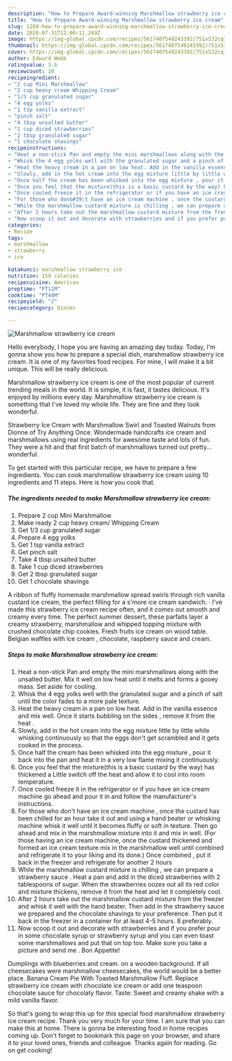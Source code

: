 ```yaml
---
description: "How to Prepare Award-winning Marshmallow strawberry ice cream"
title: "How to Prepare Award-winning Marshmallow strawberry ice cream"
slug: 1260-how-to-prepare-award-winning-marshmallow-strawberry-ice-cream
date: 2020-07-31T12:00:11.249Z
image: https://img-global.cpcdn.com/recipes/5617407549243392/751x532cq70/marshmallow-strawberry-ice-cream-recipe-main-photo.jpg
thumbnail: https://img-global.cpcdn.com/recipes/5617407549243392/751x532cq70/marshmallow-strawberry-ice-cream-recipe-main-photo.jpg
cover: https://img-global.cpcdn.com/recipes/5617407549243392/751x532cq70/marshmallow-strawberry-ice-cream-recipe-main-photo.jpg
author: Edward Webb
ratingvalue: 3.6
reviewcount: 10
recipeingredient:
- "2 cup Mini Marshmallow"
- "2 cup heavy cream Whipping Cream"
- "1/3 cup granulated sugar"
- "4 egg yolks"
- "1 tsp vanilla extract"
- "pinch salt"
- "4 tbsp unsalted butter"
- "1 cup diced strawberries"
- "2 tbsp granulated sugar"
- "1 chocolate shavings"
recipeinstructions:
- "Heat a non-stick Pan and empty the mini marshmallows along with the unsalted butter. Mix it well on low heat until it melts and forms a gooey mass. Set aside for cooling."
- "Whisk the 4 egg yolks well with the granulated sugar and a pinch of salt until the color fades to a more pale texture."
- "Heat the heavy cream in a pan on low heat. Add in the vanilla essence and mix well. Once it starts bubbling on the sides , remove it from the heat ."
- "Slowly, add in the hot cream into the egg mixture little by little while whisking continuously so that the eggs don&#39;t get scrambled and it gets cooked in the process."
- "Once half the cream has been whisked into the egg mixture , pour it back into the pan and heat it in a very low flame mixing it continuously."
- "Once you feel that the mixture(this is a basic custard by the way) has thickened a Little switch off the heat and allow it to cool into room temperature."
- "Once cooled freeze it in the refrigerator or if you have an ice cream machine go ahead and pour it in and follow the manufacturer&#39;s instructions."
- "For those who don&#39;t have an ice cream machine , once the custard  has been chilled for an hour take it out and using a hand beater or whisking machine whisk it well until it becomes fluffy or soft in texture. Then go ahead and mix in the marshmallow mixture into it and mix in well. (For those having an ice cream machine, once the custard thickened and formed an ice cream texture mix in the marshmallow well until combined and refrigerate it to your liking and its done.) Once combined , put it back in the freezer and refrigerate for another 2 hours"
- "While the marshmallow custard mixture is chilling , we can prepare a strawberry sauce . Heat a pan and add in the diced strawberries with 2 tablespoons of sugar. When the strawberries oozes out all its red color and mixture thickens, remove it from the heat and let it completely cool."
- "After 2 hours take out the marshmallow custard mixture from the freezer and whisk it well with the hand beater. Then add in the strawberry sauce we prepared  and the chocolate shavings to your preference. Then put it back in the freezer in a container for at least 4-5 hours. 8 preferably."
- "Now scoop it out and decorate with strawberries and if you prefer pour in some chocolate syrup or strawberry syrup and you can even toast some marshmallows and put that on top too. Make sure you take a picture and send me . Bon Appetite!"
categories:
- Recipe
tags:
- marshmallow
- strawberry
- ice

katakunci: marshmallow strawberry ice 
nutrition: 159 calories
recipecuisine: American
preptime: "PT11M"
cooktime: "PT44M"
recipeyield: "2"
recipecategory: Dinner

---
```



![Marshmallow strawberry ice cream](https://img-global.cpcdn.com/recipes/5617407549243392/751x532cq70/marshmallow-strawberry-ice-cream-recipe-main-photo.jpg)

Hello everybody, I hope you are having an amazing day today. Today, I'm gonna show you how to prepare a special dish, marshmallow strawberry ice cream. It is one of my favorites food recipes. For mine, I will make it a bit unique. This will be really delicious.

Marshmallow strawberry ice cream is one of the most popular of current trending meals in the world. It is simple, it is fast, it tastes delicious. It's enjoyed by millions every day. Marshmallow strawberry ice cream is something that I've loved my whole life. They are fine and they look wonderful.

Strawberry Ice Cream with Marshmallow Swirl and Toasted Walnuts from Dionne of Try Anything Once. Wondermade handcrafts ice cream and marshmallows using real ingredients for awesome taste and lots of fun. They were a hit and that first batch of marshmallows turned out pretty… wonderful.


To get started with this particular recipe, we have to prepare a few ingredients. You can cook marshmallow strawberry ice cream using 10 ingredients and 11 steps. Here is how you cook that.

<!--inarticleads1-->

##### The ingredients needed to make Marshmallow strawberry ice cream:

1. Prepare 2 cup Mini Marshmallow
1. Make ready 2 cup heavy cream/ Whipping Cream
1. Get 1/3 cup granulated sugar
1. Prepare 4 egg yolks
1. Get 1 tsp vanilla extract
1. Get pinch salt
1. Take 4 tbsp unsalted butter
1. Take 1 cup diced strawberries
1. Get 2 tbsp granulated sugar
1. Get 1 chocolate shavings


A ribbon of fluffy homemade marshmallow spread swirls through rich vanilla custard ice cream, the perfect filling for a s&#39;more ice cream sandwich. · I&#39;ve made this strawberry ice cream recipe often, and it comes out smooth and creamy every time. The perfect summer dessert, these parfaits layer a creamy strawberry, marshmallow and whipped topping mixture with crushed chocolate chip cookies. Fresh fruits ice cream on wood table. Belgian waffles with ice cream , chocolate, raspberry sauce and cream. 

<!--inarticleads2-->

##### Steps to make Marshmallow strawberry ice cream:

1. Heat a non-stick Pan and empty the mini marshmallows along with the unsalted butter. Mix it well on low heat until it melts and forms a gooey mass. Set aside for cooling.
1. Whisk the 4 egg yolks well with the granulated sugar and a pinch of salt until the color fades to a more pale texture.
1. Heat the heavy cream in a pan on low heat. Add in the vanilla essence and mix well. Once it starts bubbling on the sides , remove it from the heat .
1. Slowly, add in the hot cream into the egg mixture little by little while whisking continuously so that the eggs don&#39;t get scrambled and it gets cooked in the process.
1. Once half the cream has been whisked into the egg mixture , pour it back into the pan and heat it in a very low flame mixing it continuously.
1. Once you feel that the mixture(this is a basic custard by the way) has thickened a Little switch off the heat and allow it to cool into room temperature.
1. Once cooled freeze it in the refrigerator or if you have an ice cream machine go ahead and pour it in and follow the manufacturer&#39;s instructions.
1. For those who don&#39;t have an ice cream machine , once the custard  has been chilled for an hour take it out and using a hand beater or whisking machine whisk it well until it becomes fluffy or soft in texture. Then go ahead and mix in the marshmallow mixture into it and mix in well. (For those having an ice cream machine, once the custard thickened and formed an ice cream texture mix in the marshmallow well until combined and refrigerate it to your liking and its done.) Once combined , put it back in the freezer and refrigerate for another 2 hours
1. While the marshmallow custard mixture is chilling , we can prepare a strawberry sauce . Heat a pan and add in the diced strawberries with 2 tablespoons of sugar. When the strawberries oozes out all its red color and mixture thickens, remove it from the heat and let it completely cool.
1. After 2 hours take out the marshmallow custard mixture from the freezer and whisk it well with the hand beater. Then add in the strawberry sauce we prepared  and the chocolate shavings to your preference. Then put it back in the freezer in a container for at least 4-5 hours. 8 preferably.
1. Now scoop it out and decorate with strawberries and if you prefer pour in some chocolate syrup or strawberry syrup and you can even toast some marshmallows and put that on top too. Make sure you take a picture and send me . Bon Appetite!


Dumplings with blueberries and cream. on a wooden background. If all cheesecakes were marshmallow cheesecakes, the world would be a better place. Banana Cream Pie With Toasted Marshmallow Fluff. Replace strawberry ice cream with chocolate ice cream or add one teaspoon chocolate sauce for chocolaty flavor. Taste: Sweet and creamy shake with a mild vanilla flavor. 

So that's going to wrap this up for this special food marshmallow strawberry ice cream recipe. Thank you very much for your time. I am sure that you can make this at home. There is gonna be interesting food in home recipes coming up. Don't forget to bookmark this page on your browser, and share it to your loved ones, friends and colleague. Thanks again for reading. Go on get cooking!
